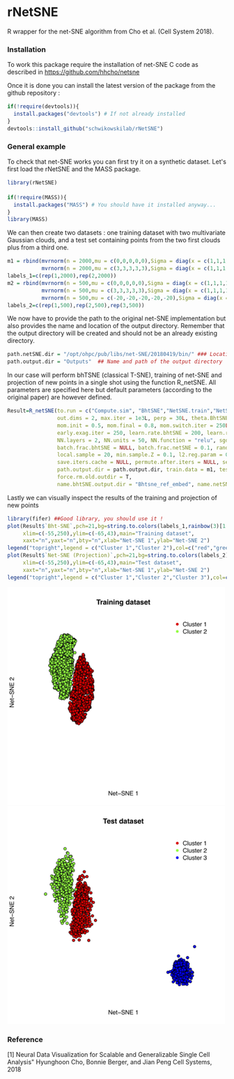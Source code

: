 # rNetSNE
R wrapper for the net-SNE algorithm from Cho et al. (Cell System 2018).


### Installation

To work this package require the installation of net-SNE C code as described in https://github.com/hhcho/netsne

Once it is done you can install the latest version of the package from the github repository :

``` r
if(!require(devtools)){
  install.packages("devtools") # If not already installed
}
devtools::install_github("schwikowskilab/rNetSNE")
```

### General example

To check that net-SNE works you can first try it on a synthetic dataset.
Let's first load the rNetSNE and the MASS package.

``` r
library(rNetSNE)

if(!require(MASS)){
  install.packages("MASS") # You should have it installed anyway...
}
library(MASS)
```
We can then create two datasets : one training dataset with two multivariate Gaussian clouds, and a test set containing points from the two first clouds plus from a third one.

``` r
m1 = rbind(mvrnorm(n = 2000,mu = c(0,0,0,0,0),Sigma = diag(x = c(1,1,1,1,1))),
           mvrnorm(n = 2000,mu = c(3,3,3,3,3),Sigma = diag(x = c(1,1,1,1,1))))
labels_1=c(rep(1,2000),rep(2,2000))
m2 = rbind(mvrnorm(n = 500,mu = c(0,0,0,0,0),Sigma = diag(x = c(1,1,1,1,1))),
           mvrnorm(n = 500,mu = c(3,3,3,3,3),Sigma = diag(x = c(1,1,1,1,1))),
           mvrnorm(n = 500,mu = c(-20,-20,-20,-20,-20),Sigma = diag(x = c(1,1,1,1,1))))
labels_2=c(rep(1,500),rep(2,500),rep(3,500))
```

We now have to provide the path to the original net-SNE implementation but also provides the name and location of the output directory. Remember that the output directory will be created and should not be an already existing directory.

``` r
path.netSNE.dir = "/opt/ohpc/pub/libs/net-SNE/20180419/bin/" ### Location of the net-SNE directory 
path.output.dir = "Outputs"  ## Name and path of the output directory
```

In our case will perform  bhTSNE (classical T-SNE), training of net-SNE and projection of new points in a single shot using the function R_netSNE. All parameters are specified here but default parameters (according to the original paper) are however defined.

``` r
Result=R_netSNE(to.run = c("Compute.sim", "BhtSNE","NetSNE.train","NetSNE.project"), path.netSNE.dir = path.netSNE.dir,
                out.dims = 2, max.iter = 1e3L, perp = 30L, theta.BhtSNE = 0.5, theta.NetSNE = 0.5,
                mom.init = 0.5, mom.final = 0.8, mom.switch.iter = 250L,
                early.exag.iter = 250, learn.rate.bhtSNE = 200, learn.rate.netSNE = 0.02,
                NN.layers = 2, NN.units = 50, NN.function = "relu", sgd = TRUE, 
                batch.frac.bhtSNE = NULL, batch.frac.netSNE = 0.1, random.init = TRUE,
                local.sample = 20, min.sample.Z = 0.1, l2.reg.param = 0, step.method = "adam",
                save.iters.cache = NULL, permute.after.iters = NULL, seed = -1, verbose = TRUE,
                path.output.dir = path.output.dir, train.data = m1, test.data = m2, ref.embedding = "BhtSNE",
                force.rm.old.outdir = T,
                name.bhtSNE.output.dir = "Bhtsne_ref_embed", name.netSNE.output.dir = "Netsne_out")
```

Lastly we can visually inspect the results of the training and projection of new points 
```r
library(fifer) ##Good library, you should use it !
plot(Result$`Bht-SNE`,pch=21,bg=string.to.colors(labels_1,rainbow(3)[1:2]),
     xlim=c(-55,250),ylim=c(-65,43),main="Training dataset",
     xaxt="n",yaxt="n",bty="n",xlab="Net-SNE 1",ylab="Net-SNE 2")
legend("topright",legend = c("Cluster 1","Cluster 2"),col=c("red","green"),pch=16,bty="n")
plot(Result$`Net-SNE (Projection)`,pch=21,bg=string.to.colors(labels_2),
     xlim=c(-55,250),ylim=c(-65,43),main="Test dataset",
     xaxt="n",yaxt="n",bty="n",xlab="Net-SNE 1",ylab="Net-SNE 2")
legend("topright",legend = c("Cluster 1","Cluster 2","Cluster 3"),col=c("red","green","blue"),pch=16,bty="n")
```
<img src="Netsne_train.jpg" alt="drawing" width="500px"/>
<img src="Netsne_test.jpg" alt="drawing" width="500px"/>

### Reference

[1] Neural Data Visualization for Scalable and Generalizable Single Cell Analysis" Hyunghoon Cho, Bonnie Berger, and Jian Peng
Cell Systems, 2018


